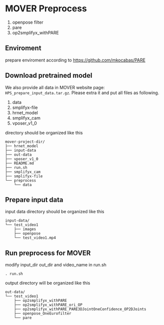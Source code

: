 # MOVER Preprocess

1. openpose filter
2. pare
3. op2smplifyx_withPARE

## 
## Enviroment
prepare enviroment according to https://github.com/mkocabas/PARE

## Download pretrained model

We also provide all data in MOVER website page: `HPS_prepare_input_data.tar.gz`. Please extra it and put all files as following.

1. data
2. smplifyx-file
3. hrnet_model
4. smplifyx_cam
5. vposer_v1_0

directory should be organized like this
```
mover-project-dir/
├── hrnet_model
├── input-data
├── out-data
├── vposer_v1_0
├── README.md
├── run.sh
├── smplifyx_cam
├── smplifyx-file
└── preprocess
    └── data
```


## Prepare input data

input data directory should be organized like this
```
input-data/
└── test_video1
    ├── images
    ├── openpose
    └── test_video1.mp4

```
## Run preprocess for MOVER
modify input_dir out_dir and video_name in run.sh

```. run.sh```

output directory will be organized like this
```
out-data/
└── test_video1
    ├── op2smplifyx_withPARE
    ├── op2smplifyx_withPARE_ori_OP
    ├── op2smplifyx_withPARE_PARE3DJointOneConfidence_OP2DJoints
    ├── openpose_OneEurofilter
    └── pare
```